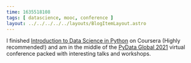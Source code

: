 ```yaml
---
time: 1635518108
tags: [ datascience, mooc, conference ]
layout: ../../../../../layouts/BlogItemLayout.astro
---
```


I finished [Introduction to Data Science in Python](https://coursera.org/share/4c32e221e438aff4351c99f539a3bb2a) on Coursera (Highly recommended!) and am in the middle of the [PyData Global 2021](https://pydata.org/global2021/) virtual conference packed with interesting talks and workshops.
